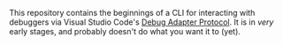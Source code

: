This repository contains the beginnings of a CLI for interacting with
debuggers via Visual Studio Code's
[Debug Adapter Protocol](https://microsoft.github.io/debug-adapter-protocol/specification).
It is in _very_ early stages, and probably doesn't do what you want it to
(yet).
